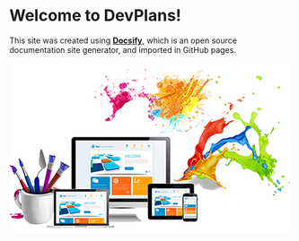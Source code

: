 # Welcome to DevPlans!

This site was created using [**Docsify**](https://docsify.js.org), which is an open source documentation site generator, and imported in GitHub pages. 


![Welcome to Opensource.com](./images/cover.jpg)
